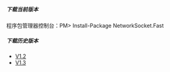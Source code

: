 ##### 下载当前版本
程序包管理器控制台：PM> Install-Package NetworkSocket.Fast

##### 下载历史版本
* [V1.2](https://www.nuget.org/packages/NetworkSocket.Fast/1.2.2)
* [V1.3](https://www.nuget.org/packages/NetworkSocket.Fast/1.3.1)
